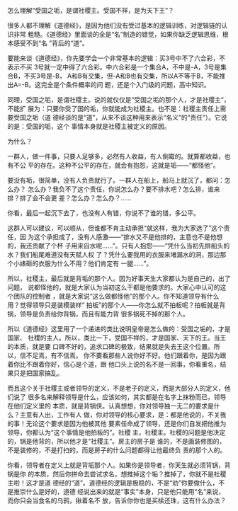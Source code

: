     
怎么理解“受国之垢，是谓社稷主。受国不祥，是为天下王”？

很多人都不理解《道德经》，是因为他们没有受过基本的逻辑训练，对逻辑链的认识非常
粗糙。《道德经》里面谈的全是“名”制造的错觉，如果你缺乏逻辑思维，根本感受不到“名
”背后的“道”。

要能来谈《道德经》，你先要学会一个非常基本的逻辑：买3号中不了六合彩，不表示不买
3号就一定中得了六合彩。中六合彩是一个集合A，不中是-A，3号是集合B，不买3号是-B，
A和B有交集，但-A和B也有交集，所以A不等于B，不能推出A=-B。这完全是个条件概率的问
题，还是个入门级的问题，高中知识。

同理，受国之垢，是谓社稷主。说的就仅仅是“受国之垢的那个人，才是社稷主”，不能扩
展为：只要你受了国的垢，你就能成为社稷主。也不是：社稷主责任上需要受国之垢（道
德经谈的是“道”，从来不谈这种用来表示“名义”的“责任”）。它说的是：受国的垢，这个
事情本身就是社稷主被定义的原因。

为什么？

一群人，做一件事，只要人足够多，必然有人收益，有人倒霉的。就算都收益，也有不公
平的存在。这种不公平的存在，就会有抱怨，这就是垢——“都怪他”。

要没有垢，很简单，没有人负责就行了。一群人在船上，船马上就沉了，都问：怎么办？
怎么办？我负不了这个责任，你说怎么办？要不排水吧？怎么排，谁来排？排了会不会更
差？怎么办？怎么办？……

你看，最后一起沉下去了，也没有人有错，你说不了谁的错，多公平。

这群人可以建议，可以顺从，但谁都不肯主动承担“就这样，我为大家选了”这个责任，因
为这个承担成了，没有人感激——“排水又不是他排的，主意也不是他想的，我还贡献了个杯
子用来舀水呢……”。只有人抱怨——“凭什么当初先排船头的水？我们船尾难道没有天赋人权
了？凭什么要我用的衣服来堵漏水的洞，那边那个小婊砸的衣服为什么不用？他们肯定有
一腿……”。

所以，社稷主，最后就是背垢的那个人。因为好事天生大家都认为是自己的，出了问题，
说都怪他的，就是大家认为当初这么干都是他要求的。大家心中认可的这个团队的控制者
，就是大家说“这么做都怪他”的那个人。你不知道领导有什么用？觉得领导只是装模装样“
拍板”的那个人——你怎么就不拍板呢？拍板就是背锅，领导是负责给你背锅，而且有能力背
很多锅死不掉的那个人。

所以《道德经》这里用了一个递进的类比说明皇帝是怎么做的：受国之垢的，才是国家、
社稷的主人。所以，类比一下，受国不祥的，才是国家、天下的王。当王的本质，就是要
口碑不好的，追求口碑的极致，结果就是失去王这个位置。所以，信不足焉，有不信焉。
你不要看那些人说你好不好。他们跟着你，是因为跟着你比不跟着你好，信心是个道，跟
他口头上说的名不是一回事，你看重名，结果只是把国家搞乱。

而且这个关于社稷主或者领导的定义，不是老子的定义，而是大部分人的定义，他们说了
很多名来解释领导是什么，应该如何，其实都是在名字上抹粉而已，领导在他们定义里的
本质，就是背锅侠。认真想想，你对领导独一无二的要求是什么？主意有人出，工作有人
做，你对领导的核心要求，是：都是他说的，不关我的事！无论这个要求是因为他被其他
要素任命成了领导，还是你们自发把他推为领导，你都认为“这个事情是他拍板的”。社稷
主，社稷主。社稷的问题是他决定的，锅是他背的，所以他才是“社稷主”。房主的房子是
谁的，不是画装修图的，不是装修的，不是打扫的，而是房子的什么问题都得让他最终负
责的那个人的。

你看，领导者在定义上就是背垢那个人。如果你是领导者，你天生就必须背锅，背锅是你
的本质，然后你拼命去尝试求名，想推掉这个垢？推掉了，你就不是社稷主啦！这才是道
德经的“道”。道德经的逻辑是极稳的，不是“劝”你要做什么，不是推崇什么是好的，道德
经说出来的就是“事实”本身，只是他只能用“名”来说，而你只会当食名的乌鸦，揪着名不
放，告诉你你也是买椟还珠，这有什么办法？
